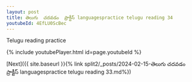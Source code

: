 ```yaml
---
layout: post
title: తెలుగు  చదవడం  ప్రాక్టీస్ languagespractice telugu reading 34
youtubeId: 4EfLU0ScBec
---
```

 
 
Telugu reading practice
 
 
 
 
 


{% include youtubePlayer.html id=page.youtubeId %}
 
[Next]({{ site.baseurl }}{% link  split2/_posts/2024-02-15-తెలుగు  చదవడం  ప్రాక్టీస్ languagespractice telugu reading 33.md%})
 
